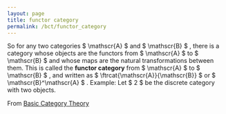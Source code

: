 ```yaml
---
layout: page
title: functor category
permalink: /bct/functor_category
---
```

So for any two categories $ \mathscr{A} $ and $ \mathscr{B} $ , there is a category whose objects are the functors from $ \mathscr{A} $ to $ \mathscr{B} $ and whose maps are the natural transformations between them. This is called the **functor category** from $ \mathscr{A} $ to $ \mathscr{B} $ , and written as $ \ftrcat{\mathscr{A}}{\mathscr{B}} $ or $ \mathscr{B}^\mathscr{A} $ . Example: Let $ 2 $ be the discrete category with two objects.


From [Basic Category Theory](https://mathgloss.github.io/MathGloss/bct.html)